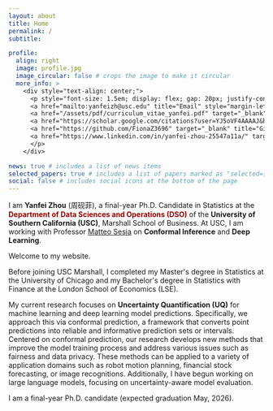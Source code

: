 ```yaml
---
layout: about
title: Home
permalink: /
subtitle:

profile:
  align: right
  image: profile.jpg
  image_circular: false # crops the image to make it circular
  more_info: >
    <div style="text-align: center;">
      <p style="font-size: 1.5em; display: flex; gap: 20px; justify-content: center; align-items: center;">
      <a href="mailto:yanfeizh@usc.edu" title="Email" style="margin-left: -10px; margin-right: -8px;"><i class="fa-solid fa-envelope" style="font-size: 1.0em;"></i></a>
      <a href="/assets/pdf/curriculum_vitae_yanfei.pdf" target="_blank" title="CV" style="margin-left: -10px; margin-right: -8px; margin-top: 1px; font-size: 1.1em;">CV</a>
      <a href="https://scholar.google.com/citations?user=YJ5oVF4AAAAJ&hl=en" target="_blank" title="Google Scholar" style="margin-left: -10px; margin-right: -8px;"><img src="/assets/img/Google_Scholar_logo.svg" alt="Google Scholar" style="width: 28px; height: 28px; vertical-align: text-bottom; margin-top: -2px;"></a>
      <a href="https://github.com/FionaZ3696" target="_blank" title="GitHub" style="margin-left: -6px; margin-right: -12px;"><img src="/assets/img/github-mark.png" alt="GitHub" style="width: 28px; height: 28px; vertical-align: text-bottom; margin-top: -1px;"></a>
      <a href="https://www.linkedin.com/in/yanfei-zhou-25547a11a/" target="_blank" title="LinkedIn" style="margin-left: -10px; margin-top: 2px;"><i class="fa-brands fa-linkedin" style="font-size: 1.1em;"></i></a>
      </p>
    </div>

news: true # includes a list of news items
selected_papers: true # includes a list of papers marked as "selected={true}"
social: false # includes social icons at the bottom of the page
---
```

I am **Yanfei Zhou** (周砚菲), a final-year Ph.D. Candidate in Statistics at the <span style="color:#990000;">**Department of Data Sciences and Operations (DSO)**</span> of the **University of Southern California (USC)**, Marshall School of Business. At USC, I am working with Professor [Matteo Sesia](https://msesia.github.io/) on **Conformal Inference** and **Deep Learning**.

Welcome to my website.

Before joining USC Marshall, I completed my Master's degree in Statistics at the University of Chicago and my Bachelor's degree in Statistics with Finance at the London School of Economics (LSE). 

My current research focuses on **Uncertainty Quantification (UQ)** for machine learning and deep learning model predictions. Specifically, we approach this via conformal prediction, a framework that converts point predictions into reliable and informative prediction sets or intervals. Centered on conformal prediction, our research develops new methods that improve the model training process and address various issues such as fairness and data privacy. These methods can be applied to a variety of application domains such as robot motion planning, financial stock forecasting, or image recognitions. Additionally, I have begun working on large language models, focusing on uncertainty-aware model evaluation.

I am a final-year Ph.D. candidate (expected graduation May, 2026).